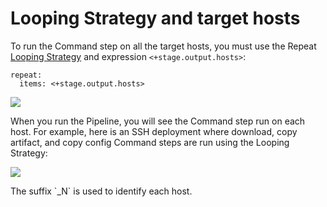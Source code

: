 # Looping Strategy and target hosts

To run the Command step on all the target hosts, you must use the Repeat [Looping Strategy](../../../platform/8_Pipelines/looping-strategies-matrix-repeat-and-parallelism.md) and expression `<+stage.output.hosts>`:


```
repeat:  
  items: <+stage.output.hosts>
```

![](./static/download-and-copy-artifacts-using-the-command-step-16.png)

When you run the Pipeline, you will see the Command step run on each host. For example, here is an SSH deployment where download, copy artifact, and copy config Command steps are run using the Looping Strategy:

![](./static/download-and-copy-artifacts-using-the-command-step-17.png)

The suffix \`_N` is used to identify each host.
